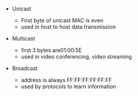 - Unicast 
	- First byte of unicast MAC is even
	- used in host to host data transmission

- Multicast 
	- first 3 bytes are01:00:5E
	- used in video conferencing, video streaming

- Broadcast
	- address is always FF:FF:FF:FF:FF:FF
	- used by protocols to learn information